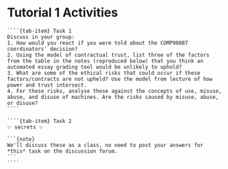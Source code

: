 # Tutorial 1 Activities

`````{tab-set}
````{tab-item} Task 1
Discuss in your group:
1. How would you react if you were told about the COMP90087 coordinators' decision?
2. Using the model of contractual trust, list three of the factors from the table in the notes (reproduced below) that you think an automated essay grading tool would be unlikely to uphold?
3. What are some of the ethical risks that could occur if these factors/contracts are not upheld? Use the model from lecture of how power and trust intersect.
4. For these risks, analyse these against the concepts of use, misuse, abuse, and disuse of machines. Are the risks caused by misuse, abuse, or disuse?
````

````{tab-item} Task 2
✨ secrets ✨

```{note}
We'll discuss these as a class, no need to post your answers for *this* task on the discussion forum.
```
````
`````